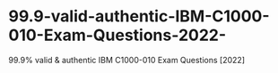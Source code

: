 # 99.9-valid-authentic-IBM-C1000-010-Exam-Questions-2022-
99.9% valid &amp; authentic IBM C1000-010 Exam Questions [2022]
